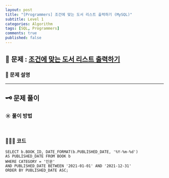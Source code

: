 ```yaml
---
layout: post
title: "[Programmers] 조건에 맞는 도서 리스트 출력하기 (MySQL)"
subtitle: Level 1
categories: Algorithm
tags: [SQL, Programmers]
comments: true
published: false
---
```


## 📌 문제 : [조건에 맞는 도서 리스트 출력하기] 

### 📖 문제 설명  



---

## 🗝 문제 풀이  

### ☀️ 풀이 방법  



<br/>

### 👨🏻‍💻 코드

```
SELECT b.BOOK_ID, DATE_FORMAT(b.PUBLISHED_DATE, '%Y-%m-%d') 
AS PUBLISHED_DATE FROM BOOK b
WHERE CATEGORY = '인문' 
AND PUBLISHED_DATE BETWEEN '2021-01-01' AND '2021-12-31'
ORDER BY PUBLISHED_DATE ASC;
```




<br/>

[조건에 맞는 도서 리스트 출력하기]:https://school.programmers.co.kr/learn/courses/30/lessons/144853

